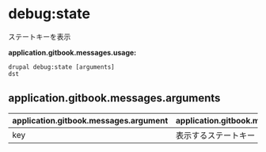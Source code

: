 # debug:state
ステートキーを表示

**application.gitbook.messages.usage:**
```
drupal debug:state [arguments]
dst
```

## application.gitbook.messages.arguments
application.gitbook.messages.argument | application.gitbook.messages.details
---------|-------------
key | 表示するステートキー
